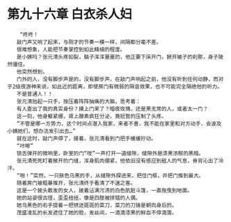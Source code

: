 # 第九十六章 白衣杀人妇
        “咚咚！
       敲门声又响了起来，与刚才的节奏一模一样，间隔都分毫不差。
       很难想象，人能把节奏掌控到如此精细的程度。
       是小姨吗？张元清头疼如裂，脑子浑浑噩噩的，他正要下床开门，掀开被子的刹那，身子陡然僵住。
       他突然想到，
       门外的人，没有脚步声是的，没有脚步声，在敲门声响起之前，他没有听到任何动静，而对于2级夜游神来说，如此近的距离，即使房门有微弱的隔音效果，也不可能完全隔绝他的听力。
       不是普通人！！
       张元清抬起一只手，按压着阵阵抽痛的大脑，思考着：
       有人查出了我的真实身份？摸上门来了？暗夜玫瑰，还是黑无常的人，或者太一门？
       这一刻，他身躯紧绷，肾上腺素疯狂分泌，竟短暂的压制了头疼。
       “不管是哪一方势力，这个时间点潜入我家，来者不善，我不能在家里和对方动手，会波及小姨她们，想办法发引出去…”
       就在这时，敲门声停了，接着，张元清看到门把手缓缓拧动。
       “咔嚓”
       锁舌弹开的微响里，卧室的门“吱”一声打开一道缝隙，缝隙外是漆黑浓郁的黑暗。
       张元清死死盯着敞开的门缝，浑身肌肉绷紧，他依旧没有感应到敌人的气息，脊背沁出了冷汗。
       “啪！”突然，一只肤色乌黑的手，从缝隙外探进来，把住门框，并把门推到最大。
       随着房门被粗暴推开，张元清终于看清了不速之客。
       这是一个披头散发的女人，披着沾满污渍的白色肮脏斗篷，一直拖曳到地面。
       她的站姿很古怪，歪歪扭扭，像是四肢被拼错的人偶。
       她乌黑色的右手提着一把锈迹斑斑的菜刀，菜刀的刀锋是朝向身后的。
       茂盛凌乱的长发遮住了她的脸，发丝间，一滴滴漆黑的鲜血不停滴落。